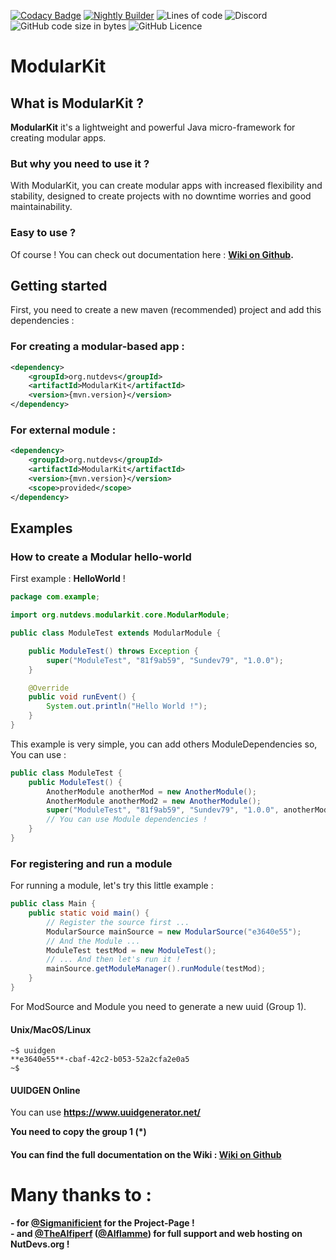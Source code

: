 [![Codacy Badge](https://api.codacy.com/project/badge/Grade/7524371023014522906b1a8f0c5354d2)](https://app.codacy.com/gh/NutDevs-org/ModularKit?utm_source=github.com&utm_medium=referral&utm_content=NutDevs-org/ModularKit&utm_campaign=Badge_Grade_Settings)
[![Nightly Builder](https://github.com/NutDevs-org/ModularKit/actions/workflows/main.yml/badge.svg?branch=main)](https://github.com/NutDevs-org/ModularKit/actions/workflows/main.yml)
![Lines of code](https://img.shields.io/tokei/lines/github/NutDevs-org/ModularKit?label=Total%20Lines%20Of%20Codes%20%3A)
![Discord](https://img.shields.io/discord/880501090796331030?label=Join%20our%20Discord%20Server)
![GitHub code size in bytes](https://img.shields.io/github/languages/code-size/NutDevs-org/KawiBot)
![GitHub Licence](https://img.shields.io/github/license/NutDevs-org/ModularKit)

# ModularKit

## What is ModularKit ?

**ModularKit** it's a lightweight and powerful Java micro-framework for creating
modular apps.

### But why you need to use it ?

With ModularKit, you can create modular apps with increased flexibility and
stability, designed to create projects with no downtime worries and good
maintainability.

### Easy to use ?

Of course ! You can check out documentation
here : **[Wiki on Github](https://github.com/NutDevs-org/ModularKit/wiki).**


## Getting started

First, you need to create a new maven (recommended) project and add this dependencies : 

### For creating a modular-based app : 

```xml
<dependency>
    <groupId>org.nutdevs</groupId>
    <artifactId>ModularKit</artifactId>
    <version>{mvn.version}</version>
</dependency>
```

### For external module : 

```xml
<dependency>
    <groupId>org.nutdevs</groupId>
    <artifactId>ModularKit</artifactId>
    <version>{mvn.version}</version>
    <scope>provided</scope>
</dependency>
```


## Examples

### How to create a Modular hello-world

First example : **HelloWorld** !

```java
package com.example;

import org.nutdevs.modularkit.core.ModularModule;

public class ModuleTest extends ModularModule {

    public ModuleTest() throws Exception {
        super("ModuleTest", "81f9ab59", "Sundev79", "1.0.0");
    }

    @Override
    public void runEvent() {
        System.out.println("Hello World !");
    }
}
```

This example is very simple, you can add others ModuleDependencies so,    
You can use :

```java
public class ModuleTest {
    public ModuleTest() {
        AnotherModule anotherMod = new AnotherModule();
        AnotherModule anotherMod2 = new AnotherModule();
        super("ModuleTest", "81f9ab59", "Sundev79", "1.0.0", anotherMod, anotherMod2);
        // You can use Module dependencies !
    }
}
```

### For registering and run a module

For running a module, let's try this little example :

```java
public class Main {
    public static void main() {
        // Register the source first ...
        ModularSource mainSource = new ModularSource("e3640e55");
        // And the Module ...
        ModuleTest testMod = new ModuleTest();
        // ... And then let's run it !
        mainSource.getModuleManager().runModule(testMod);
    }
}
```

For ModSource and Module you need to generate a new uuid (Group 1).

#### Unix/MacOS/Linux

```shell
~$ uuidgen
**e3640e55**-cbaf-42c2-b053-52a2cfa2e0a5
~$
```

#### UUIDGEN Online

You can use **https://www.uuidgenerator.net/**

**You need to copy the group 1 (*)**

#### You can find the full documentation on the Wiki : **[Wiki on Github](https://github.com/NutDevs-org/ModularKit/wiki)**

# Many thanks to :

**- for  [@Sigmanificient](https://github.com/Sigmanificient) for the
Project-Page !**  
**- and [@TheAlfiperf](https://thealfiperf.com) ([@Alflamme](https://github.com/Alflamme)) for full support and web hosting on NutDevs.org !**
